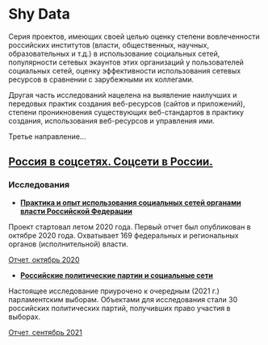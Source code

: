 # Shy Data
Серия проектов, имеющих своей целью оценку степени вовлеченности российских институтов (власти, общественных, научных, образовательных и т.д.) в использование социальных сетей, популярности сетевых экаунтов этих организаций у пользователей социальных сетей, оценку эффективности использования сетевых ресурсов в сравнении с зарубежными их коллегами.

Другая часть исследований нацелена на выявление наилучших и передовых практик создания веб-ресурсов (сайтов и приложений), степени проникновения существующих веб-стандартов в практику создания, использования веб-ресурсов и управления ими.

Третье направление...

## [Россия в соцсетях. Соцсети в России.](https://github.com/shydata/russia-and-nets)
### Исследования
- [**Практика и опыт использования социальных сетей органами власти Российской Федерации**](https://github.com/shydata/govnets)
<p>Проект стартовал летом 2020 года. Первый отчет был опубликован в октябре 2020 года. Охватывает 169 федеральных и региональных органов (исполнительной) власти.</p>
<p><a href="https://github.com/shydata/govnets/blob/main/govnetsreport-2020-alexshy-FULLREPORT.pdf">Отчет, октябрь 2020</a></p>
<ul>
  <li><a href="https://github.com/shydata/parties-nets"><strong>Российские политические партии и социальные сети</strong></a></li>
</ul>
<p>Настоящее исследование приурочено к очередным (2021 г.) парламентским выборам. Объектами для исследования стали 30 российских политических партий, получивших право участия в выборах.</p>
<p><a href="https://github.com/shydata/parties-nets/blob/main/parties-and-socialmedia-2021-alexshy-FULLREPORT.pdf">Отчет, сентябрь 2021</a></p>

<!--
В рамках проекта мы осуществляем мониторинг и оценку уровня присутствия в социальных сетях и использования их органами власти Российской Федерации. 

темпы освоения соцсетей глубину их проникновения и в них проникновения
эх-ффективность использования...
-->
  
<!--
**shydata/shydata** is a ✨ _special_ ✨ repository because its `README.md` (this file) appears on your GitHub profile.

Here are some ideas to get you started:

- 🔭 I’m currently working on ...
- 🌱 I’m currently learning ...
- 👯 I’m looking to collaborate on ...
- 🤔 I’m looking for help with ...
- 💬 Ask me about ...
- 📫 How to reach me: ...
- 😄 Pronouns: ...
- ⚡ Fun fact: ...
-->
